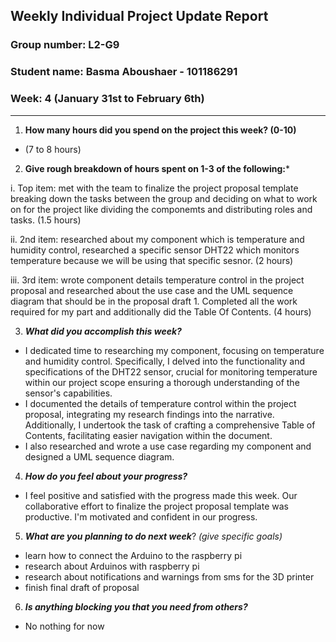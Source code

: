 ## Weekly Individual Project Update Report
### Group number: L2-G9
### Student name: Basma Aboushaer - 101186291
### Week: 4 (January 31st to February 6th)
___
1. **How many hours did you spend on the project this week? (0-10)**
- (7 to 8 hours)
  
2. **Give rough breakdown of hours spent on 1-3 of the following:***

i. Top item: met with the team to finalize the project proposal template breaking down the tasks between the group and deciding on what to work on for the project like dividing the componemts and distributing roles and tasks. (1.5 hours)

ii. 2nd item: researched about my component which is temperature and humidity control, researched a specific sensor DHT22 which monitors temperature because we will be using that specific sesnor. (2 hours)

iii. 3rd item: wrote component details temperature control in the project proposal and  researched about the use case and the UML sequence diagram that should be in the proposal draft 1. Completed all the work required for my part and additionally did the Table Of Contents. (4 hours)
  
3. ***What did you accomplish this week?*** 
- I dedicated time to researching my component, focusing on temperature and humidity control. Specifically, I delved into the functionality and specifications of the DHT22 sensor, crucial for monitoring temperature within our project scope ensuring a thorough understanding of the sensor's capabilities.
- I documented the details of temperature control within the project proposal, integrating my research findings into the narrative. Additionally, I undertook the task of crafting a comprehensive Table of Contents, facilitating easier navigation within the document.
- I also researched and wrote a use case regarding my component and designed a UML sequence diagram.
  
4. ***How do you feel about your progress?***
- I feel positive and satisfied with the progress made this week. Our collaborative effort to finalize the project proposal template was productive. I'm motivated and confident in our progress.
5. ***What are you planning to do next week***? _(give specific goals)_
  - learn how to connect the Arduino to the raspberry pi 
  - research about Arduinos with raspberry pi
  - research about notifications and warnings from sms for the 3D printer
  - finish final draft of proposal
6. ***Is anything blocking you that you need from others?***
  - No nothing for now

